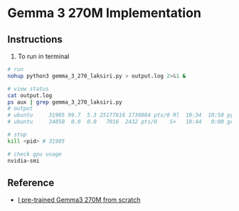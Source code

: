 # Gemma 3 270M Implementation

## Instructions
1. To run in terminal
```bash
# run
nohup python3 gemma_3_270_laksiri.py > output.log 2>&1 &

# view status
cat output.log
ps aux | grep gemma_3_270_laksiri.py
# output
# ubuntu     31905 99.7  5.3 25177616 1730884 pts/0 Rl  10:34  10:50 python3 gemma_3_270_laksiri.py
# ubuntu     34050  0.0  0.0   7016  2432 pts/0    S+   10:44   0:00 grep --color=auto gemma_3_270_laksiri.py

# stop
kill <pid> # 31905

# check gpu usage
nvidia-smi
```


## Reference
- [I pre-trained Gemma3 270M from scratch](https://www.youtube.com/watch?v=bLDlwcl6hbA)

